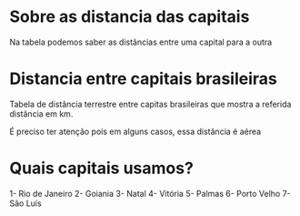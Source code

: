 # Sobre as distancia das capitais
Na tabela podemos saber as distâncias entre uma capital para a outra 

# Distancia entre capitais brasileiras
Tabela de distância terrestre entre capitas brasileiras que mostra a referida distância em km.

É preciso ter atenção pois em alguns casos, essa distância é aérea
# Quais capitais usamos? 
1- Rio de Janeiro
2- Goiania 
3- Natal
4- Vitória
5- Palmas
6- Porto Velho 
7- São Luís 
